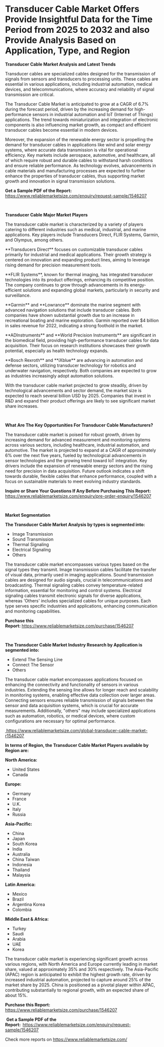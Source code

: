 <p><h1>Transducer Cable Market Offers Provide Insightful Data for the Time Period from 2025 to 2032 and also Provide Analysis Based on Application, Type, and Region</h1></p><p><strong>Transducer Cable Market Analysis and Latest Trends</strong></p>
<p><p>Transducer cables are specialized cables designed for the transmission of signals from sensors and transducers to processing units. These cables are essential in various applications, including industrial automation, medical devices, and telecommunications, where accuracy and reliability of signal transmission are critical.</p><p>The Transducer Cable Market is anticipated to grow at a CAGR of 6.7% during the forecast period, driven by the increasing demand for high-performance sensors in industrial automation and IoT (Internet of Things) applications. The trend towards miniaturization and integration of electronic components is also influencing market growth, as compact and efficient transducer cables become essential in modern devices.</p><p>Moreover, the expansion of the renewable energy sector is propelling the demand for transducer cables in applications like wind and solar energy systems, where accurate data transmission is vital for operational efficiency. Key markets include aerospace, automotive, and healthcare, all of which require robust and durable cables to withstand harsh conditions and ensure reliable performance. As technology evolves, advancements in cable materials and manufacturing processes are expected to further enhance the properties of transducer cables, thus supporting market growth and innovation in signal transmission solutions.</p></p>
<p><strong>Get a Sample PDF of the Report:&nbsp;</strong> <a href="https://www.reliablemarketsize.com/enquiry/request-sample/1546207?utm_campaign=2769&utm_medium=2&utm_source=Github&utm_content=ia&utm_term=04042025&utm_id=transducer-cable">https://www.reliablemarketsize.com/enquiry/request-sample/1546207</a></p>
<p>&nbsp;</p>
<p><strong>Transducer Cable Major Market Players</strong></p>
<p><p>The transducer cable market is characterized by a variety of players catering to different industries such as medical, industrial, and marine applications. Key players include Transducers Direct, FLIR Systems, Garmin, and Olympus, among others.</p><p>**Transducers Direct** focuses on customizable transducer cables primarily for industrial and medical applications. Their growth strategy is centered on innovation and expanding product lines, aiming to leverage rising demand for precision measurement tools.</p><p>**FLIR Systems**, known for thermal imaging, has integrated transducer technologies into its product offerings, enhancing its competitive position. The company continues to grow through advancements in its energy-efficient solutions and expanding global markets, particularly in security and surveillance.</p><p>**Garmin** and **Lowrance** dominate the marine segment with advanced navigation solutions that include transducer cables. Both companies have shown substantial growth due to an increase in recreational boating and marine exploration. Garmin reported over $4 billion in sales revenue for 2022, indicating a strong foothold in the market.</p><p>**ADInstruments** and **World Precision Instruments** are significant in the biomedical field, providing high-performance transducer cables for data acquisition. Their focus on research institutions showcases their growth potential, especially as health technology expands.</p><p>**Bosch Rexroth** and **iXblue** are advancing in automation and defense sectors, utilizing transducer technology for robotics and underwater navigation, respectively. Both companies are expected to grow as industries increasingly adopt automation solutions.</p><p>With the transducer cable market projected to grow steadily, driven by technological advancements and sector demand, the market size is expected to reach several billion USD by 2025. Companies that invest in R&D and expand their product offerings are likely to see significant market share increases.</p></p>
<p>&nbsp;</p>
<p><strong>What Are The Key Opportunities For Transducer Cable Manufacturers?</strong></p>
<p><p>The transducer cable market is poised for robust growth, driven by increasing demand for advanced measurement and monitoring systems across various sectors, including healthcare, industrial automation, and automotive. The market is projected to expand at a CAGR of approximately 6% over the next five years, fueled by technological advancements in sensor technologies and the growing trend toward IoT integration. Key drivers include the expansion of renewable energy sectors and the rising need for precision in data acquisition. Future outlook indicates a shift towards durable, flexible cables that enhance performance, coupled with a focus on sustainable materials to meet evolving industry standards.</p></p>
<p><strong>Inquire or Share Your Questions If Any Before Purchasing This Report:</strong> <a href="https://www.reliablemarketsize.com/enquiry/pre-order-enquiry/1546207?utm_campaign=2769&utm_medium=2&utm_source=Github&utm_content=ia&utm_term=04042025&utm_id=transducer-cable">https://www.reliablemarketsize.com/enquiry/pre-order-enquiry/1546207</a></p>
<p>&nbsp;</p>
<p><strong>Market Segmentation</strong></p>
<p><strong>The Transducer Cable Market Analysis by types is segmented into:</strong></p>
<p><ul><li>Image Transmission</li><li>Sound Transmission</li><li>Thermal Signaling</li><li>Electrical Signaling</li><li>Others</li></ul></p>
<p><p>The transducer cable market encompasses various types based on the signal types they transmit. Image transmission cables facilitate the transfer of visual data, primarily used in imaging applications. Sound transmission cables are designed for audio signals, crucial in telecommunications and broadcasting. Thermal signaling cables convey temperature-related information, essential for monitoring and control systems. Electrical signaling cables transmit electronic signals for diverse applications, whereas 'Others' includes specialized cables for unique purposes. Each type serves specific industries and applications, enhancing communication and monitoring capabilities.</p></p>
<p><strong>Purchase this Report:&nbsp;</strong><a href="https://www.reliablemarketsize.com/purchase/1546207?utm_campaign=2769&utm_medium=2&utm_source=Github&utm_content=ia&utm_term=04042025&utm_id=transducer-cable">https://www.reliablemarketsize.com/purchase/1546207</a></p>
<p>&nbsp;</p>
<p><strong>The Transducer Cable Market Industry Research by Application is segmented into:</strong></p>
<p><ul><li>Extend The Sensing Line</li><li>Connect The Sensor</li><li>Others</li></ul></p>
<p><p>The transducer cable market encompasses applications focused on enhancing the connectivity and functionality of sensors in various industries. Extending the sensing line allows for longer reach and scalability in monitoring systems, enabling effective data collection over larger areas. Connecting sensors ensures reliable transmission of signals between the sensor and data acquisition systems, which is crucial for accurate measurements. Additionally, "others" may include specialized applications such as automation, robotics, or medical devices, where custom configurations are necessary for optimal performance.</p></p>
<p><a href="https://www.reliablemarketsize.com/global-transducer-cable-market-r1546207?utm_campaign=2769&utm_medium=2&utm_source=Github&utm_content=ia&utm_term=04042025&utm_id=transducer-cable">&nbsp;https://www.reliablemarketsize.com/global-transducer-cable-market-r1546207</a></p>
<p><strong>In terms of Region, the Transducer Cable Market Players available by Region are:</strong></p>
<p>
    <p> <strong> North America: </strong>
        <ul>
            <li>United States</li>
            <li>Canada</li>
        </ul>
        </p> 
    <p> <strong> Europe: </strong>
        <ul>
            <li>Germany</li>
            <li>France</li>
            <li>U.K.</li>
            <li>Italy</li>
            <li>Russia</li>
        </ul>
        </p> 
    <p> <strong> Asia-Pacific: </strong>
        <ul>
            <li>China</li>
            <li>Japan</li>
            <li>South Korea</li>
            <li>India</li>
            <li>Australia</li>
            <li>China Taiwan</li>
            <li>Indonesia</li>
            <li>Thailand</li>
            <li>Malaysia</li>
        </ul>
        </p> 
    <p> <strong> Latin America: </strong>
        <ul>
            <li>Mexico</li>
            <li>Brazil</li>
            <li>Argentina Korea</li>
            <li>Colombia</li>
        </ul>
        </p> 
    <p> <strong> Middle East & Africa: </strong>
        <ul>
            <li>Turkey</li>
            <li>Saudi</li>
            <li>Arabia</li>
            <li>UAE</li>
            <li>Korea</li>
        </ul>
    </p>
    </p>
<p><p>The transducer cable market is experiencing significant growth across various regions, with North America and Europe currently leading in market share, valued at approximately 35% and 30% respectively. The Asia-Pacific (APAC) region is anticipated to exhibit the highest growth rate, driven by increased industrial automation, projected to capture around 25% of the market share by 2025. China is positioned as a pivotal player within APAC, contributing substantially to regional growth, with an expected share of about 15%.</p></p>
<p><strong>Purchase this Report: </strong><a href="https://www.reliablemarketsize.com/purchase/1546207?utm_campaign=2769&utm_medium=2&utm_source=Github&utm_content=ia&utm_term=04042025&utm_id=transducer-cable">https://www.reliablemarketsize.com/purchase/1546207</a></p>
<p>&nbsp;<strong>Get a Sample PDF of the Report:&nbsp;&nbsp;</strong><a href="https://www.reliablemarketsize.com/enquiry/request-sample/1546207?utm_campaign=2769&utm_medium=2&utm_source=Github&utm_content=ia&utm_term=04042025&utm_id=transducer-cable">https://www.reliablemarketsize.com/enquiry/request-sample/1546207</a></p>
<p><strong></strong></p>
<p>Check more reports on <a href="https://www.reliablemarketsize.com/?utm_campaign=2769&utm_medium=2&utm_source=Github&utm_content=ia&utm_term=04042025&utm_id=transducer-cable">https://www.reliablemarketsize.com/</a></p>